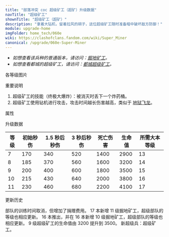 ```yaml
---
title: "部落冲突 coc 超级矿工（超矿）升级数据"
navTitle: "超级矿工"
shownTitle: "超级矿工（超矿）"
description: "拿着大钻机，留着拉风的胡子，这位超级矿工随时准备暗中破坏敌方防御！"
module: upgrade-home
imgFolder: home_tech/060e
wiki: https://clashofclans.fandom.com/wiki/Super_Miner
canonical: /upgrade/060e-Super-Miner
---
```


- *如想查看该兵种的普通版本，请访问：[掘地矿工](/upgrade/000b-Miner)。*
- *如想查看都城的超级矿工，请访问：[都城超级矿工](/upgrade/200f-Super-Miner)。*

<UnitInfo :folder="$frontmatter.imgFolder" imgSrc="Super_Miner_info.png" :imgAlt="$frontmatter.navTitle" :description="$frontmatter.description" />

<SmallTitle>各等级图片</SmallTitle>

<Panel>
    <UnitImgGroup :folder="$frontmatter.imgFolder">
        <UnitImg imgTitle="所有等级" imgSrc="Super_Miner7.png" />
    </UnitImgGroup>
</Panel>

<SmallTitle>重要说明</SmallTitle>

1. 超级矿工的技能（终极大爆炸）：被消灭时丢下一个炸药桶。
2. 超级矿工使用钻机进行攻击，攻击时间越长伤害越高，类似于 [地狱飞龙](/upgrade/0604-Inferno-Dragon)。

<SmallTitle>属性</SmallTitle>

<UnitProperties>
    <UnitProperty pKey="攻击偏好" pValue="无" />
    <UnitProperty pKey="伤害类型" pValue="单体伤害" />
    <UnitProperty pKey="攻击的目标" pValue="仅地面目标" />
    <UnitProperty pKey="占据人口" pValue="24" />
    <UnitProperty pKey="移动速度" pValue="4 格/秒 (进攻)<br>2.8 格/秒 (防守)" />
    <UnitProperty pKey="攻击速度" pValue="0.25 秒/次" />
    <UnitProperty pKey="攻击距离" pValue="0.6 格" />
    <UnitProperty pKey="死亡后的爆炸半径" pValue="2 格" />
    <UnitProperty pKey="最低矿工等级" pValue="7" />
    <UnitProperty pKey="最低大本等级" pValue="13" />
    <UnitProperty pKey="强化费用" pValue="2.5 万黑油" />
    <UnitProperty pKey="强化有效期" pValue="3 天" />
    <UnitProperty pKey="训练时间" pValue="无" trainingSystem="2025" />
    <UnitProperty pKey="捐赠费用" pValue="12,12,36000,Elixir" :isDonationCost="true" />
</UnitProperties>

<SmallTitle>升级数据</SmallTitle>

<UnitTable>

| 等级 |  初始秒伤  |  1.5 秒后秒伤  | 3 秒后秒伤 |  死亡伤害 | 生命值 |所需大本等级|
| ---- |    ----   |      ----     |    ----   |    ----   |  ---- |    ----   |
|   7  |    170    |      340      |     520   |    1400   |  2900 |     13    |
|   8  |    185    |      370      |     560   |    1600   |  3200 |     14    |
|   9  |    200    |      400      |     600   |    1800   |  3500 |     15    |
|  10  |    215    |      430      |     640   |    2000   |  3800 |     16    |
|  11  |    230    |      460      |     680   |    2200   |  4100 |     17    |
</UnitTable>

<SmallTitle>更新历史</SmallTitle>

<Timeline>
    <TimelineItem date="2025/03/27">
        <TimelineRow>部队的训练时间取消，但增加了捐赠费用。</TimelineRow>
    </TimelineItem>
    <TimelineItem date="2025/02/10">
        <TimelineRow>17 本新增 11 级掘地矿工，超级部队的等级也相应更新。</TimelineRow>
    </TimelineItem>
    <TimelineItem date="2023/12/12">
        <TimelineRow>16 本推出，并在 16 本新增 10 级掘地矿工，超级部队的等级也相应更新。</TimelineRow>
    </TimelineItem>
    <TimelineItem date="2023/06/12">
        <TimelineRow>9 级超级矿工的生命值由 3200 提升到 3500。</TimelineRow>
    </TimelineItem>
    <TimelineItem date="2022/12/12">
        <TimelineRow>新超级兵：超级矿工。</TimelineRow>
    </TimelineItem>
    <TimelineItem :historyBottom="true" />
</Timeline>
